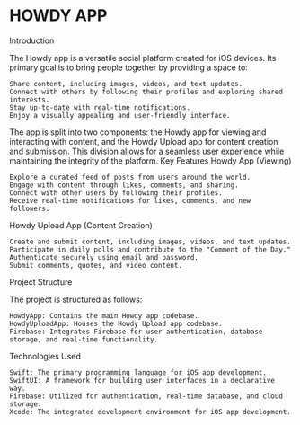 # HOWDY APP
Introduction

The Howdy app is a versatile social platform created for iOS devices. Its primary goal is to bring people together by providing a space to:

    Share content, including images, videos, and text updates.
    Connect with others by following their profiles and exploring shared interests.
    Stay up-to-date with real-time notifications.
    Enjoy a visually appealing and user-friendly interface.

The app is split into two components: the Howdy app for viewing and interacting with content, and the Howdy Upload app for content creation and submission. This division allows for a seamless user experience while maintaining the integrity of the platform.
Key Features
Howdy App (Viewing)

    Explore a curated feed of posts from users around the world.
    Engage with content through likes, comments, and sharing.
    Connect with other users by following their profiles.
    Receive real-time notifications for likes, comments, and new followers.

Howdy Upload App (Content Creation)

    Create and submit content, including images, videos, and text updates.
    Participate in daily polls and contribute to the "Comment of the Day."
    Authenticate securely using email and password.
    Submit comments, quotes, and video content.

Project Structure

The project is structured as follows:

    HowdyApp: Contains the main Howdy app codebase.
    HowdyUploadApp: Houses the Howdy Upload app codebase.
    Firebase: Integrates Firebase for user authentication, database storage, and real-time functionality.

Technologies Used

    Swift: The primary programming language for iOS app development.
    SwiftUI: A framework for building user interfaces in a declarative way.
    Firebase: Utilized for authentication, real-time database, and cloud storage.
    Xcode: The integrated development environment for iOS app development.
